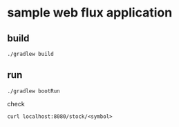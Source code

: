 # sample web flux application

## build

```shell script
./gradlew build
```

## run

```shell script
./gradlew bootRun
```

check

```shell script
curl localhost:8080/stock/<symbol>
```
